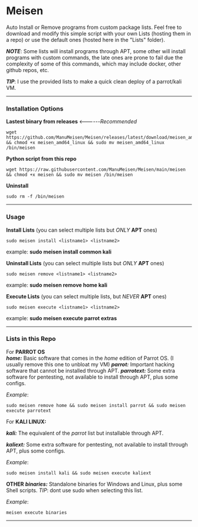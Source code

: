 # **Meisen**
Auto Install or Remove programs from custom package lists.
Feel free to download and modify this simple script with your own Lists (hosting them in a repo) or use the default ones (hosted here in the "Lists" folder).

***NOTE***: Some lists will install programs through APT, some other will install programs with custom commands, the late ones are prone to fail due the complexity of some of this commands, which may include docker, other github repos, etc.

***TIP***: I use the provided lists to make a quick clean deploy of a parrot/kali VM.

------------------------------------------------------------

### **Installation Options** 

**Lastest binary from releases**   <------*Recommended*
```
wget https://github.com/ManuMeisen/Meisen/releases/latest/download/meisen_amd64_linux && chmod +x meisen_amd64_linux && sudo mv meisen_amd64_linux /bin/meisen
```

**Python script from this repo**
```
wget https://raw.githubusercontent.com/ManuMeisen/Meisen/main/meisen && chmod +x meisen && sudo mv meisen /bin/meisen
```

**Uninstall**
```
sudo rm -f /bin/meisen
```



---------------------------------------------------------

### **Usage**

**Install Lists** (you can select multiple lists but *ONLY* **APT** ones)
```
sudo meisen install <listname1> <listname2>
```
example: **sudo meisen install common kali**




**Uninstall Lists** (you can select multiple lists but *ONLY* **APT** ones)
```
sudo meisen remove <listname1> <listname2>
```
example: **sudo meisen remove home kali**



**Execute Lists** (you can select multiple lists, but *NEVER* **APT** ones)
```
sudo meisen execute <listname1> <listname2>
```
example: **sudo meisen execute parrot extras**


-----------------------------------------------------------------------

### **Lists in this Repo**

For **PARROT OS**  
***home:*** Basic software that comes in the *home* edition of Parrot OS. (I usually remove this one to unbloat my VM)
***parrot:*** Important hacking software that cannot be installed through APT.
***parrotext:*** Some extra software for pentesting, not available to install through APT, plus some configs.

*Example*: 
```
sudo meisen remove home && sudo meisen install parrot && sudo meisen execute parrotext
```

For **KALI LINUX:**

***kali:*** The equivalent of the *parrot* list but installable through APT.  

***kaliext:*** Some extra software for pentesting, not available to install through APT, plus some configs.

*Example*: 
```
sudo meisen install kali && sudo meisen execute kaliext
```

**OTHER**
***binaries:*** Standalone binaries for Windows and Linux, plus some Shell scripts. *TIP*: dont use sudo when selecting this list.

*Example*: 
```
meisen execute binaries
```


------------------------------------------------------------------
